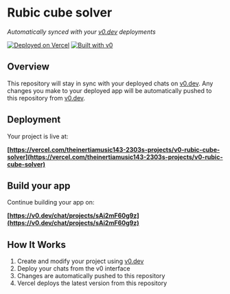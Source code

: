 # Rubic cube solver

*Automatically synced with your [v0.dev](https://v0.dev) deployments*

[![Deployed on Vercel](https://img.shields.io/badge/Deployed%20on-Vercel-black?style=for-the-badge&logo=vercel)](https://vercel.com/theinertiamusic143-2303s-projects/v0-rubic-cube-solver)
[![Built with v0](https://img.shields.io/badge/Built%20with-v0.dev-black?style=for-the-badge)](https://v0.dev/chat/projects/sAi2mF60g9z)

## Overview

This repository will stay in sync with your deployed chats on [v0.dev](https://v0.dev).
Any changes you make to your deployed app will be automatically pushed to this repository from [v0.dev](https://v0.dev).

## Deployment

Your project is live at:

**[https://vercel.com/theinertiamusic143-2303s-projects/v0-rubic-cube-solver](https://vercel.com/theinertiamusic143-2303s-projects/v0-rubic-cube-solver)**

## Build your app

Continue building your app on:

**[https://v0.dev/chat/projects/sAi2mF60g9z](https://v0.dev/chat/projects/sAi2mF60g9z)**

## How It Works

1. Create and modify your project using [v0.dev](https://v0.dev)
2. Deploy your chats from the v0 interface
3. Changes are automatically pushed to this repository
4. Vercel deploys the latest version from this repository
